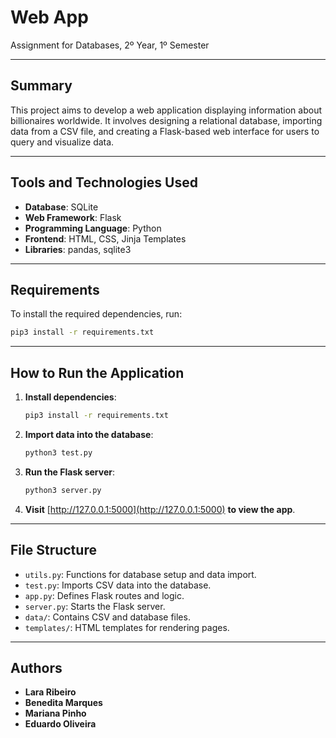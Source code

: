# Web App  
Assignment for Databases, 2º Year, 1º Semester  

---

## Summary  
This project aims to develop a web application displaying information about billionaires worldwide. It involves designing a relational database, importing data from a CSV file, and creating a Flask-based web interface for users to query and visualize data.

---

## Tools and Technologies Used  
- **Database**: SQLite  
- **Web Framework**: Flask  
- **Programming Language**: Python  
- **Frontend**: HTML, CSS, Jinja Templates  
- **Libraries**: pandas, sqlite3  


---


## Requirements  
To install the required dependencies, run:

```bash
pip3 install -r requirements.txt
```

---


## How to Run the Application  

1. **Install dependencies**:

    ```bash
    pip3 install -r requirements.txt
    ```

2. **Import data into the database**:

    ```bash
    python3 test.py
    ```

3. **Run the Flask server**:

    ```bash
    python3 server.py
    ```

4. **Visit** [http://127.0.0.1:5000](http://127.0.0.1:5000) **to view the app**.

---

## File Structure

- `utils.py`: Functions for database setup and data import.  
- `test.py`: Imports CSV data into the database.  
- `app.py`: Defines Flask routes and logic.  
- `server.py`: Starts the Flask server.  
- `data/`: Contains CSV and database files.  
- `templates/`: HTML templates for rendering pages.


---


## Authors  
- **Lara Ribeiro**  
- **Benedita Marques**  
- **Mariana Pinho**  
- **Eduardo Oliveira**



